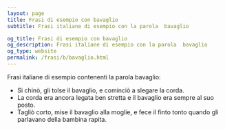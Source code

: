 ```yaml
---
layout: page
title: Frasi di esempio con bavaglio 
subtitle: Frasi italiane di esempio con la parola  bavaglio

og_title: Frasi di esempio con bavaglio 
og_description: Frasi italiane di esempio con la parola  bavaglio
og_type: website
permalink: /frasi/b/bavaglio.html
---
```


Frasi italiane di esempio contenenti la parola bavaglio:


- Si chinò, gli tolse il bavaglio, e cominciò a slegare la corda.
- La corda era ancora legata ben stretta e il bavaglio era sempre al suo posto.
- Tagliò corto, mise il bavaglio alla moglie, e fece il finto tonto quando gli parlavano della bambina rapita.
